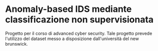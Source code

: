 # Anomaly-based IDS mediante classificazione non supervisionata
Progetto per il corso di advanced cyber security.
Tale progetto prevede l'utilizzo del dataset messo a disposizione dall'università del new brunswick.

